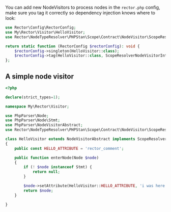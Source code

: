 You can add new NodeVisitors to process nodes in the `rector.php` config, make sure you tag it correctly so dependency injection knows where to look:

```php
use Rector\Config\RectorConfig;
use My\Rector\Visitor\HelloVisitor;
use Rector\NodeTypeResolver\PHPStan\Scope\Contract\NodeVisitor\ScopeResolverNodeVisitorInterface;

return static function (RectorConfig $rectorConfig): void {
    $rectorConfig->singleton(HelloVisitor::class);
    $rectorConfig->tag(HelloVisitor::class, ScopeResolverNodeVisitorInterface::class);
};
```

## A simple node visitor

```php
<?php

declare(strict_types=1);

namespace My\Rector\Visitor;

use PhpParser\Node;
use PhpParser\Node\Stmt;
use PhpParser\NodeVisitorAbstract;
use Rector\NodeTypeResolver\PHPStan\Scope\Contract\NodeVisitor\ScopeResolverNodeVisitorInterface;

class HelloVisitor extends NodeVisitorAbstract implements ScopeResolverNodeVisitorInterface
{
    public const HELLO_ATTRIBUTE = 'rector_comment';

    public function enterNode(Node $node)
    {
        if (! $node instanceof Stmt) {
            return null;
        }

        $node->setAttribute(HelloVisitor::HELLO_ATTRIBUTE, 'i was here');
        return $node;
    }

}
```
